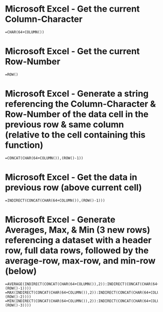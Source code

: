 

# Microsoft Excel - Get the current Column-Character
```
=CHAR(64+COLUMN())
```


# Microsoft Excel - Get the current Row-Number
```
=ROW()
```


# Microsoft Excel - Generate a string referencing the Column-Character & Row-Number of the data cell in the previous row & same column (relative to the cell containing this function)
```
=CONCAT(CHAR(64+COLUMN()),(ROW()-1))
```


# Microsoft Excel - Get the data in previous row (above current cell)
```
=INDIRECT(CONCAT(CHAR(64+COLUMN()),(ROW()-1)))
```


# Microsoft Excel - Generate Averages, Max, & Min (3 new rows) referencing a dataset with a header row, full data rows, followed by the average-row, max-row, and min-row (below)
```
=AVERAGE(INDIRECT(CONCAT(CHAR(64+COLUMN()),2)):INDIRECT(CONCAT(CHAR(64+COLUMN()),(ROW()-1))))
=MAX(INDIRECT(CONCAT(CHAR(64+COLUMN()),2)):INDIRECT(CONCAT(CHAR(64+COLUMN()),(ROW()-2))))
=MIN(INDIRECT(CONCAT(CHAR(64+COLUMN()),2)):INDIRECT(CONCAT(CHAR(64+COLUMN()),(ROW()-3))))
```


<!--
 ------------------------------------------------------------

  Citation(s)

    stackoverflow.com  |  "Return values from the row above to the current row"  |  https://stackoverflow.com/a/3549109

 ------------------------------------------------------------
-->
